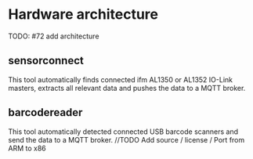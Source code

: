 # Hardware architecture

TODO: #72 add architecture

## sensorconnect

This tool automatically finds connected ifm AL1350 or AL1352 IO-Link masters, extracts all relevant data and pushes the data to a MQTT broker.

## barcodereader

This tool automatically detected connected USB barcode scanners and send the data to a MQTT broker. //TODO Add source / license / Port from ARM to x86
